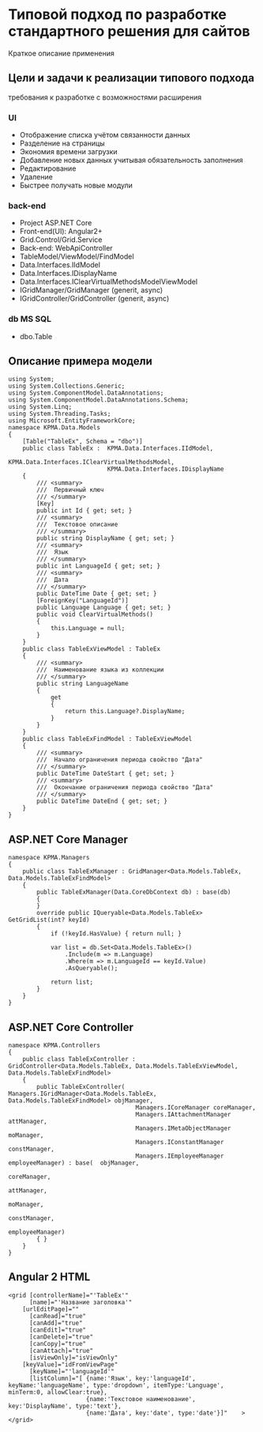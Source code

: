 # Типовой подход по разработке стандартного решения для сайтов

Краткое описание применения

## Цели и задачи к реализации типового подхода

требования к разработке с возможностями расширения

### UI

* Отображение списка учётом связанности данных
* Разделение на страницы
* Экономия времени загрузки
* Добавление новых данных учитывая обязательность заполнения
* Редактирование
* Удаление
* Быстрее получать новые модули

### back-end

* Project ASP.NET Core
* Front-end(UI): Angular2+ 
* Grid.Control/Grid.Service
* Back-end: WebApiController
* TableModel/ViewModel/FindModel
* Data.Interfaces.IIdModel
* Data.Interfaces.IDisplayName
* Data.Interfaces.IClearVirtualMethodsModelViewModel
* IGridManager/GridManager (generit, async)
* IGridController/GridController (generit, async)

### db MS SQL

* dbo.Table


## Описание примера модели

```
using System;
using System.Collections.Generic;
using System.ComponentModel.DataAnnotations;
using System.ComponentModel.DataAnnotations.Schema;
using System.Linq;
using System.Threading.Tasks;
using Microsoft.EntityFrameworkCore;
namespace KPMA.Data.Models
{
    [Table("TableEx", Schema = "dbo")]
    public class TableEx :	KPMA.Data.Interfaces.IIdModel, 
							KPMA.Data.Interfaces.IClearVirtualMethodsModel, 
							KPMA.Data.Interfaces.IDisplayName
    {
        /// <summary>
        ///  Первичный ключ
        /// </summary>
        [Key]
        public int Id { get; set; }
        /// <summary>
        ///  Текстовое описание
        /// </summary>
        public string DisplayName { get; set; }
        /// <summary>
        ///  Язык
        /// </summary>
        public int LanguageId { get; set; }
        /// <summary>
        ///  Дата
        /// </summary>
        public DateTime Date { get; set; }
        [ForeignKey("LanguageId")]
        public Language Language { get; set; }
        public void ClearVirtualMethods()
        {
            this.Language = null;
        }
    }
    public class TableExViewModel : TableEx
    {
        /// <summary>
        ///  Наименование языка из коллекции
        /// </summary>
        public string LanguageName
        {
            get
            {
                return this.Language?.DisplayName;
            }
        }
    }
    public class TableExFindModel : TableExViewModel
    {
        /// <summary>
        ///  Начало ограничения периода свойство "Дата"
        /// </summary>
        public DateTime DateStart { get; set; }
        /// <summary>
        ///  Окончание ограничения периода свойство "Дата"
        /// </summary>
        public DateTime DateEnd { get; set; }
    }
}
```


## ASP.NET Core Manager

```
namespace KPMA.Managers
{
    public class TableExManager : GridManager<Data.Models.TableEx, Data.Models.TableExFindModel>
    {
        public TableExManager(Data.CoreDbContext db) : base(db)
        {
        }
        override public IQueryable<Data.Models.TableEx> GetGridList(int? keyId)
        {
            if (!keyId.HasValue) { return null; }

            var list = db.Set<Data.Models.TableEx>()
                .Include(m => m.Language)
                .Where(m => m.LanguageId == keyId.Value)
                .AsQueryable();

            return list;
        }
    }
}
```


## ASP.NET Core Controller

```
namespace KPMA.Controllers
{
    public class TableExController : GridController<Data.Models.TableEx, Data.Models.TableExViewModel, Data.Models.TableExFindModel>
    {
        public TableExController(   Managers.IGridManager<Data.Models.TableEx, Data.Models.TableExFindModel> objManager,
                                    Managers.ICoreManager coreManager,
                                    Managers.IAttachmentManager attManager,
                                    Managers.IMetaObjectManager moManager,
                                    Managers.IConstantManager constManager,
                                    Managers.IEmployeeManager employeeManager) : base(  objManager, 
                                                                                        coreManager, 
                                                                                        attManager, 
                                                                                        moManager, 
                                                                                        constManager, 
                                                                                        employeeManager)
        { }
    }
}
```

## Angular 2 HTML

```
<grid [controllerName]="'TableEx'"
	  [name]="'Название заголовка'"
    [urlEditPage]=""
	  [canRead]="true"
	  [canAdd]="true"
	  [canEdit]="true"
	  [canDelete]="true"
	  [canCopy]="true"
	  [canAttach]="true"
	  [isViewOnly]="isViewOnly"
    [keyValue]="idFromViewPage"
	  [keyName]="'languageId'"
	  [listColumn]="[ {name:'Язык', key:'languageId', keyName:'languageName', type:'dropdown', itemType:'Language', minTerm:0, allowClear:true},
					  {name:'Текстовое наименование', key:'DisplayName', type:'text'},
					  {name:'Дата', key:'date', type:'date'}]"    >
</grid>
```
